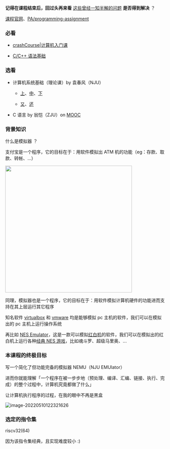 
**记得在课程结束后，回过头再来看** [这些曾经一知半解的问题](https://nju-projectn.github.io/ics-pa-gitbook/ics2021/why.html#%E4%B8%80%E7%9F%A5%E5%8D%8A%E8%A7%A3) **是否得到解决** ？

[课程官网](http://jyywiki.cn/ICS/2021/)、[PA/programming-assignment](https://nju-projectn.github.io/ics-pa-gitbook/ics2021/)

### 必看

- [crashCourse|计算机入门课](https://www.youtube.com/watch?v=tpIctyqH29Q)

- [C/C++ 语法基础](https://liupj.top/2021/08/11/c-toturial/)

### 选看

- 计算机系统基础（理论课）by 袁春风（NJU）

    - [上](https://www.icourse163.org/course/NJU-1001625001)、[中](https://www.icourse163.org/course/NJU-1001964032)、[下](https://www.icourse163.org/course/NJU-1002532004)

    - [又](https://www.icourse163.org/course/NJU-1449521162)、[还](https://www.icourse163.org/course/NJU-1464941173)

- C 语言 by 翁恺（ZJU）on [MOOC](https://www.icourse163.org/)

### 背景知识

什么是模拟器 ？

支付宝是一个程序，它的目标在于：用软件模拟出 ATM 机的功能（eg：存款、取款、转帐、...）

<img src="https://aliyun-oss-lpj.oss-cn-qingdao.aliyuncs.com/images/by-picgo/image-20220405190312821.png" width=400 />

同理，模拟器也是一个程序，它的目标在于：用软件模拟计算机硬件的功能进而支持在其上层运行其它程序

知名软件 [virtualbox](https://www.virtualbox.org/) 和 [vmware](https://www.vmware.com/) 均是能够模拟 pc 主机的软件，我们可以在模拟出的 pc 主机上运行操作系统

再比如 [NES Emulator](https://www.emulator-zone.com/doc.php/nes/)，这是一款可以模拟[红白机](https://baike.baidu.com/item/%E7%BA%A2%E7%99%BD%E6%9C%BA/4443886)的软件，我们可以在模拟出的红白机上运行各种[经典 NES 游戏](https://github.com/Brannua/nes-games)，比如魂斗罗、超级马里奥、...

### 本课程的终极目标

写一个简化了但功能完备的模拟器 NEMU（NJU EMUlator）

进而你就能理解「一个程序在被一步步地（预处理、编译、汇编、链接、执行、完成）的整个过程中，计算机究竟都做了什么」

让计算机执行程序的过程，在我的眼中不再是黑盒

![image-20220510122321626](https://aliyun-oss-lpj.oss-cn-qingdao.aliyuncs.com/images/by-picgo/image-20220510122321626.png)

### 选定的指令集

riscv32(64)

因为该指令集经典，且实现难度较小 :)


